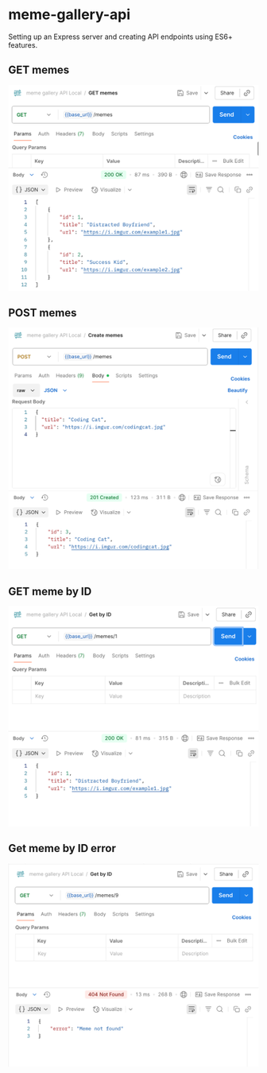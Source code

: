 # meme-gallery-api

Setting up an Express server and creating API endpoints using ES6+ features.

## GET memes 
![get screenshot](screenshots/get-screenshot.png)

## POST memes 
![post screenshot](screenshots/post-screenshot.png)

## GET meme by ID
![get by id screenshot](screenshots/get-by-id.png)

## Get meme by ID error 
![get by id error screenshot](screenshots/get-by-id-error.png)